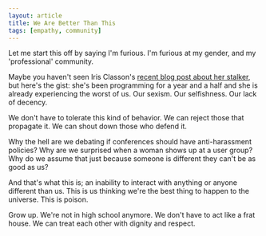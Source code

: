 ```yaml
---
layout: article
title: We Are Better Than This
tags: [empathy, community]
---
```


Let me start this off by saying I'm furious. I'm furious at my gender, and my
'professional' community.

Maybe you haven't seen Iris Classon's [recent blog post about her
stalker](http://www.irisclasson.com/2012/12/19/stupid-question-107-shhh-harassment-not-a-problem-strong-content-warning/),
but here's the gist: she's been programming for a year and a half and she is
already experiencing the worst of us. Our sexism. Our selfishness. Our
lack of decency.

We don't have to tolerate this kind of behavior. We can reject those that
propagate it. We can shout down those who defend it.

Why the hell are we debating if conferences should have anti-harassment
policies? Why are we surprised when a woman shows up at a user group? Why do we
assume that just because someone is different they can't be as good as us?

And that's what this is; an inability to interact with anything or anyone
different than us. This is us thinking we're the best thing to happen to the
universe. This is poison.

Grow up. We're not in high school anymore. We don't have to act like a frat
house. We can treat each other with dignity and respect.
